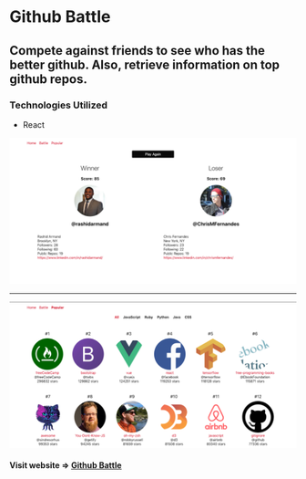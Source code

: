 # Github Battle
## Compete against friends to see who has the better github. Also, retrieve information on top github repos.

### Technologies Utilized
* React


<img src='github/ghb_battle.png' alt="ks-desktop"/>
<hr/>
<img src='github/ghb_popular.png' alt="ks-markets"/>

#### Visit website => [Github Battle](https://github-battle-c32d8.firebaseapp.com/)